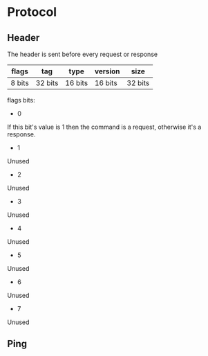 # Protocol

## Header

The header is sent before every request or response

| flags  |   tag   |  type   | version |  size   |
|--------|---------|---------|---------|---------|
| 8 bits | 32 bits | 16 bits | 16 bits | 32 bits |

flags bits:
- 0

If this bit's value is 1 then the command is a request, otherwise it's a response.
- 1

Unused
- 2

Unused
- 3

Unused
- 4

Unused
- 5

Unused
- 6

Unused
- 7

Unused

## Ping


